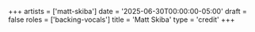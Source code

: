 +++
artists = ['matt-skiba']
date = '2025-06-30T00:00:00-05:00'
draft = false
roles = ['backing-vocals']
title = 'Matt Skiba'
type = 'credit'
+++
